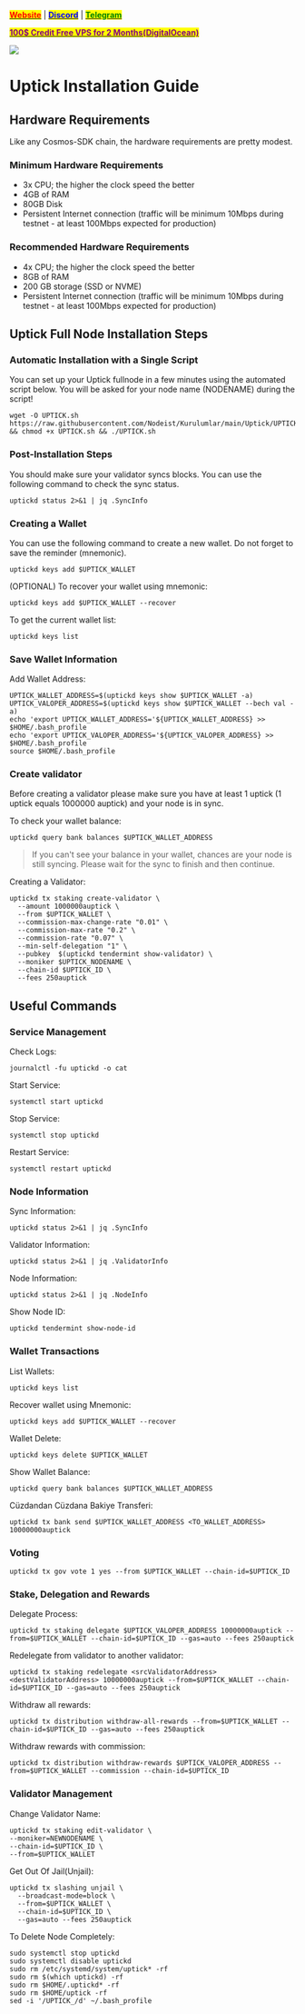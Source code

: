 &#x20;                                                       [<mark style="color:red;">**Website**</mark>](https://nodeist.net/) | [<mark style="color:blue;">**Discord**</mark>](https://discord.gg/ypx7mJ6Zzb) | [<mark style="color:green;">**Telegram**</mark>](https://t.me/noodeist)

&#x20;                                     [<mark style="color:purple;">**100$ Credit Free VPS for 2 Months(DigitalOcean)**</mark>](https://www.digitalocean.com/?refcode=410c988c8b3e&utm_campaign=Referral_Invite&utm_medium=Referral_Program&utm_source=badge)

![](https://i.hizliresim.com/nro1l6b.jpeg)


# Uptick Installation Guide
## Hardware Requirements
Like any Cosmos-SDK chain, the hardware requirements are pretty modest.

### Minimum Hardware Requirements
  - 3x CPU; the higher the clock speed the better
  - 4GB of RAM
  - 80GB Disk
  - Persistent Internet connection (traffic will be minimum 10Mbps during testnet - at least 100Mbps expected for production)

### Recommended Hardware Requirements
  - 4x CPU; the higher the clock speed the better
  - 8GB of RAM
  - 200 GB storage (SSD or NVME)
  - Persistent Internet connection (traffic will be minimum 10Mbps during testnet - at least 100Mbps expected for production)

## Uptick Full Node Installation Steps
### Automatic Installation with a Single Script
You can set up your Uptick fullnode in a few minutes using the automated script below.
You will be asked for your node name (NODENAME) during the script!

```
wget -O UPTICK.sh https://raw.githubusercontent.com/Nodeist/Kurulumlar/main/Uptick/UPTICK && chmod +x UPTICK.sh && ./UPTICK.sh
```

### Post-Installation Steps

You should make sure your validator syncs blocks.
You can use the following command to check the sync status.
```
uptickd status 2>&1 | jq .SyncInfo
```

### Creating a Wallet
You can use the following command to create a new wallet. Do not forget to save the reminder (mnemonic).
```
uptickd keys add $UPTICK_WALLET
```

(OPTIONAL) To recover your wallet using mnemonic:
```
uptickd keys add $UPTICK_WALLET --recover
```

To get the current wallet list:
```
uptickd keys list
```

### Save Wallet Information
Add Wallet Address:
```
UPTICK_WALLET_ADDRESS=$(uptickd keys show $UPTICK_WALLET -a)
UPTICK_VALOPER_ADDRESS=$(uptickd keys show $UPTICK_WALLET --bech val -a)
echo 'export UPTICK_WALLET_ADDRESS='${UPTICK_WALLET_ADDRESS} >> $HOME/.bash_profile
echo 'export UPTICK_VALOPER_ADDRESS='${UPTICK_VALOPER_ADDRESS} >> $HOME/.bash_profile
source $HOME/.bash_profile
```


### Create validator
Before creating a validator please make sure you have at least 1 uptick (1 uptick equals 1000000 auptick) and your node is in sync.

To check your wallet balance:
```
uptickd query bank balances $UPTICK_WALLET_ADDRESS
```
> If you can't see your balance in your wallet, chances are your node is still syncing. Please wait for the sync to finish and then continue.

Creating a Validator:
```
uptickd tx staking create-validator \
  --amount 1000000auptick \
  --from $UPTICK_WALLET \
  --commission-max-change-rate "0.01" \
  --commission-max-rate "0.2" \
  --commission-rate "0.07" \
  --min-self-delegation "1" \
  --pubkey  $(uptickd tendermint show-validator) \
  --moniker $UPTICK_NODENAME \
  --chain-id $UPTICK_ID \
  --fees 250auptick
```



## Useful Commands
### Service Management
Check Logs:
```
journalctl -fu uptickd -o cat
```

Start Service:
```
systemctl start uptickd
```

Stop Service:
```
systemctl stop uptickd
```

Restart Service:
```
systemctl restart uptickd
```

### Node Information
Sync Information:
```
uptickd status 2>&1 | jq .SyncInfo
```

Validator Information:
```
uptickd status 2>&1 | jq .ValidatorInfo
```

Node Information:
```
uptickd status 2>&1 | jq .NodeInfo
```

Show Node ID:
```
uptickd tendermint show-node-id
```

### Wallet Transactions
List Wallets:
```
uptickd keys list
```

Recover wallet using Mnemonic:
```
uptickd keys add $UPTICK_WALLET --recover
```

Wallet Delete:
```
uptickd keys delete $UPTICK_WALLET
```

Show Wallet Balance:
```
uptickd query bank balances $UPTICK_WALLET_ADDRESS
```

Cüzdandan Cüzdana Bakiye Transferi:
```
uptickd tx bank send $UPTICK_WALLET_ADDRESS <TO_WALLET_ADDRESS> 10000000auptick
```

### Voting
```
uptickd tx gov vote 1 yes --from $UPTICK_WALLET --chain-id=$UPTICK_ID
```

### Stake, Delegation and Rewards
Delegate Process:
```
uptickd tx staking delegate $UPTICK_VALOPER_ADDRESS 10000000auptick --from=$UPTICK_WALLET --chain-id=$UPTICK_ID --gas=auto --fees 250auptick
```

Redelegate from validator to another validator:
```
uptickd tx staking redelegate <srcValidatorAddress> <destValidatorAddress> 10000000auptick --from=$UPTICK_WALLET --chain-id=$UPTICK_ID --gas=auto --fees 250auptick
```

Withdraw all rewards:
```
uptickd tx distribution withdraw-all-rewards --from=$UPTICK_WALLET --chain-id=$UPTICK_ID --gas=auto --fees 250auptick
```

Withdraw rewards with commission:
```
uptickd tx distribution withdraw-rewards $UPTICK_VALOPER_ADDRESS --from=$UPTICK_WALLET --commission --chain-id=$UPTICK_ID
```

### Validator Management
Change Validator Name:
```
uptickd tx staking edit-validator \
--moniker=NEWNODENAME \
--chain-id=$UPTICK_ID \
--from=$UPTICK_WALLET
```

Get Out Of Jail(Unjail):
```
uptickd tx slashing unjail \
  --broadcast-mode=block \
  --from=$UPTICK_WALLET \
  --chain-id=$UPTICK_ID \
  --gas=auto --fees 250auptick
```

To Delete Node Completely:
```
sudo systemctl stop uptickd
sudo systemctl disable uptickd
sudo rm /etc/systemd/system/uptick* -rf
sudo rm $(which uptickd) -rf
sudo rm $HOME/.uptickd* -rf
sudo rm $HOME/uptick -rf
sed -i '/UPTICK_/d' ~/.bash_profile
```
